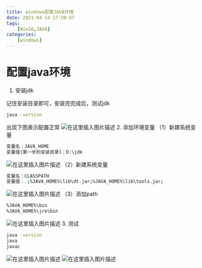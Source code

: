 ```yaml
---
title: windows配置JAVA环境
date: 2021-04-14 17:58:57
tags: 
    [Win10,JAVA] 
categories: 
    [windows]
---
```

# 配置java环境

 1. 安装jdk

 记住安装目录即可，安装完完成后，测试jdk
 

```bash
java -version
```
出现下图表示配置正常
![在这里插入图片描述](https://img-blog.csdnimg.cn/20200601113041422.png?x-oss-process=image/watermark,type_ZmFuZ3poZW5naGVpdGk,shadow_10,text_aHR0cHM6Ly9ibG9nLmNzZG4ubmV0L3FxXzQ1MTcyMTU2,size_16,color_FFFFFF,t_70)
	  2.  添加环境变量
	  （1）新建系统变量
	  

```bash
变量名：JAVA_HOME
变量值(第一步的安装目录)：D:\jdk
```
![在这里插入图片描述](https://img-blog.csdnimg.cn/20200601113525797.png)
（2）新建系统变量

```bash
变量名：CLASSPATH
变量值：.;%JAVA_HOME%\lib\dt.jar;%JAVA_HOME%\lib\tools.jar;
```
![在这里插入图片描述](https://img-blog.csdnimg.cn/20200601113638352.png?x-oss-process=image/watermark,type_ZmFuZ3poZW5naGVpdGk,shadow_10,text_aHR0cHM6Ly9ibG9nLmNzZG4ubmV0L3FxXzQ1MTcyMTU2,size_16,color_FFFFFF,t_70)
（3）添加path

```bash
%JAVA_HOME%\bin
%JAVA_HOME%\jre\bin
```
![在这里插入图片描述](https://img-blog.csdnimg.cn/20200601113742269.png?x-oss-process=image/watermark,type_ZmFuZ3poZW5naGVpdGk,shadow_10,text_aHR0cHM6Ly9ibG9nLmNzZG4ubmV0L3FxXzQ1MTcyMTU2,size_16,color_FFFFFF,t_70)
3. 测试

```bash
java -version
java
javac
```
![在这里插入图片描述](https://img-blog.csdnimg.cn/20200601113855514.png?x-oss-process=image/watermark,type_ZmFuZ3poZW5naGVpdGk,shadow_10,text_aHR0cHM6Ly9ibG9nLmNzZG4ubmV0L3FxXzQ1MTcyMTU2,size_16,color_FFFFFF,t_70)
![在这里插入图片描述](https://img-blog.csdnimg.cn/20200601113908251.png?x-oss-process=image/watermark,type_ZmFuZ3poZW5naGVpdGk,shadow_10,text_aHR0cHM6Ly9ibG9nLmNzZG4ubmV0L3FxXzQ1MTcyMTU2,size_16,color_FFFFFF,t_70)


